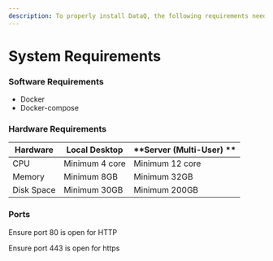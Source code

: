 ```yaml
---
description: To properly install DataQ, the following requirements need to be fulfilled.
---
```


# System Requirements

### Software Requirements

* Docker
* Docker-compose

### Hardware Requirements

| **Hardware** | **Local Desktop** | **Server (Multi-User) ** |
| ------------ | ----------------- | ------------------------ |
| CPU          | Minimum 4 core    | Minimum 12 core          |
| Memory       | Minimum 8GB       | Minimum 32GB             |
| Disk Space   | Minimum 30GB      | Minimum 200GB            |

### Ports

Ensure port 80 is open for HTTP

Ensure port 443 is open for https

